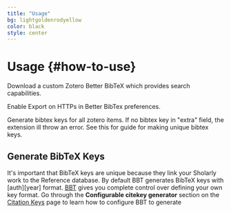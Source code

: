 ```yaml
---
title: "Usage"
bg: lightgoldenrodyellow
color: black
style: center
---
```


# Usage {#how-to-use}

Download a custom Zotero Better BibTeX which provides search capabilities.

Enable Export on HTTPs in Better BibTex preferences.

Generate bibtex keys for all zotero items. If no bibtex key in "extra" field, the extension ill throw an error. See this for guide for making unique bibtex keys.

## Generate BibTeX Keys

It's important that BibTeX keys are unique because they link your Sholarly work to the Reference database.
By default BBT generates BibTeX keys with \[auth\]\[year\] format.
[BBT][2] gives you complete control over defining your own key format.
Go through the **Configurable citekey generator** section on the [Citation Keys][1] page to learn how to configure BBT to generate 


[1]: https://zotplus.github.io/better-bibtex/Citation-Keys.html
[2]: https://zotplus.github.io/better-bibtex/index.html